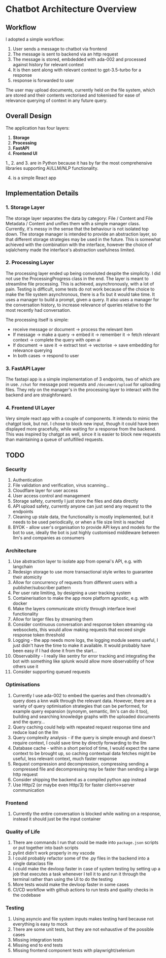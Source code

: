 # Chatbot Architecture Overview

## Workflow
I adopted a simple workflow:

1. User sends a message to chatbot via frontend
2. The message is sent to backend via an http request
3. The message is stored, embdedded with ada-002 and processed against history for relevant context
4. It is then sent along with relevant context to gpt-3.5-turbo for a response
5. response is forwarded to user

The user may upload documents, currently held on the file system, which are stored and their contents vectorised and tokenised for ease of relevance querying of context in any future query.

## Overall Design

The application has four layers:

1. **Storage**
2. **Processing**
3. **FastAPI**
4. **Frontend UI**

1., 2. and 3. are in Python because it has by far the most comprehensive libraries supporting AI/LLM/NLP functionality.

4. is a simple React app

## Implementation Details

### 1. Storage Layer
The storage layer separates the data by category: File / Content and File Metadata / Content and unifies them with a simple manager class. Currently, it's messy in the sense that the behaviour is not isolated top down. The storage manager is intended to provide an abstraction layer, so that different storage strategies may be used in the future. This is somewhat achieved with the combination with the interface, however the choice of sqlalchemy made the interface's abstraction usefulness limited.

### 2. Processing Layer
The processing layer ended up being convoluted despite the simplicity. I did not use the ProcessingProgress class in the end. The layer is meant to streamline file processing. This is achieved, asynchronously, with a lot of pain. Testing is difficult, some tests do not work because of the choice to make the file system asynchronous, there is a fix but it would take time. It uses a manager to build a prompt, given a query. It also uses a manager for the conversation history, to increase relevance of queries relative to the most recently had conversation. 

The processing itself is simple:
- receive message or document → process the relevant item
- If message → make a query → embed it → remember it → fetch relevant context → complete the query with open ai
- If document → save it → extract text → vectorise → save embedding for relevance querying
- In both cases → respond to user

### 3. FastAPI Layer
The fastapi app is a simple implementation of 3 endpoints, two of which are in use. `/chat` for message post requests and `/document/upload` for uploading files. They rely on the manager's in the processing layer to interact with the backend and are straighforward.

### 4. Frontend UI Layer
Very simple react app with a couple of components. It intends to mimic the chatgpt look, but not. I chose to block new input, though it could have been displayed more gracefully, while waiting for a response from the backend. This was inspired by chatgpt as well, since it is easier to block new requests than maintaining a queue of unfulfilled requests.

## TODO

### Security
1. Authentication
2. File validation and verification, virus scanning...
3. Cloudflare layer for user access
4. User access control and management
5. Storage safety, currently I just store the files and data directly
6. API upload safety, currently anyone can just send any request to the endpoints 
7. Cleaning up stale data, the functionality is mostly implemented, but it needs to be used periodically, or when a file size limit is reached
8. BYOK - allow user's organisation to provide API keys and models for the bot to use, ideally the bot is just highly customised middleware between llm's and companies as consumers

### Architecture
1. Use abstraction layer to isolate app from openai's API, e.g. with langchain
2. Redesign storage to use more transactional style writes to guarantee their atomicity
3. Allow for concurrency of requests from different users with a publisher/subscriber pattern
4. Per user rate limiting, by designing a user tracking system
5. Containerisation to make the app more platform agnostic, e.g. with docker
6. Make the layers communicate strictly through interface level functionality
7. Allow for larger files by streaming them
8. Consider continuous conversation and response token streaming via websockets, this would allow making requests that exceed single response token threshold
9. Logging - the app needs more logs, the logging module seems useful, I just didn't have the time to make it available. It would probably have been easy if I had done it from the start...
10. Observability - I really like sentry for error tracking and integrating the bot with something like splunk would allow more observability of how others use it
11. Consider supporting queued requests

### Optimisations
1. Currently I use ada-002 to embed the queries and then chromadb's query does a knn walk through the relevant data. However, there are a variety of query optimisation strategies that can be performed, for example query expansion (synonym, semantic, llm's can do it too), building and searching knowledge graphs with the uploaded documents and the query...
2. Query caching could help with repeated request response time and reduce load on the llm
3. Query complexity analysis - if the query is simple enough and doesn't require context, I could save time by directly forwarding to the llm
4. Database cache - within a short period of time, I would expect the same context to be brought up, so caching contextual data fetches might be useful, less relevant context, much faster response
5. Request compression and decompression, compressing sending a compressed file and decompressing may be faster than sending a large http request
6. Consider shipping the backend as a compiled python app instead
7. Use Http/2 (or maybe even Http/3) for faster client<->server communication

### Frontend
1. Currently the entire conversation is blocked while waiting on a response, instead it should just be the input container

### Quality of Life
1. There are commands I run that could be made into `package.json` scripts or put together into bash scripts
2. pylint didn't work properly in my vscode
3. I could probably refactor some of the .py files in the backend into a single dataclass file
4. I could make the devloop faster in case of system testing by setting up a job that executes a task whenever I tell it to and run it through the terminal rather than using the UI to do the testing
5. More tests would make the devloop faster in some cases
6. CI/CD workflow with github actions to run tests and quality checks in the codebase

### Testing
1. Using asyncio and file system inputs makes testing hard because not everything is easy to mock
2. There are some unit tests, but they are not exhaustive of the possible cases
3. Missing integration tests
4. Missing end to end tests
5. Missing frontend component tests with playwright/selenium